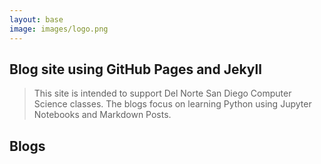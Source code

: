 ```yaml
---
layout: base
image: images/logo.png
---
```


## Blog site using GitHub Pages and Jekyll
> This site is intended to support Del Norte San Diego Computer Science classes.  The blogs focus on learning Python using Jupyter Notebooks and Markdown Posts.


## Blogs


